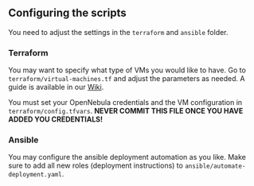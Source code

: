 
## Configuring the scripts
You need to adjust the settings in the `terraform` and `ansible` folder. 

### Terraform
You may want to specify what type of VMs you would like to have. Go to `terraform/virtual-machines.tf` and adjust the 
parameters as needed. 
A guide is available in our [Wiki](https://wiki.tum.de/pages/viewpage.action?pageId=1310363151).

You must set your OpenNebula credentials and the VM configuration in `terraform/config.tfvars`. 
**NEVER COMMIT THIS FILE ONCE YOU HAVE ADDED YOU CREDENTIALS!**

### Ansible
You may configure the ansible deployment automation as you like. Make sure to add all new roles (deployment instructions)
to `ansible/automate-deployment.yaml`.
